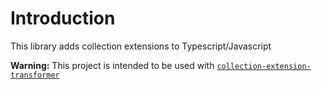# Introduction 

This library adds collection extensions to Typescript/Javascript

**Warning:** This project is intended to be used with [`collection-extension-transformer`](https://github.com/marthinus-engelbrecht/native-collection-extension-transformer-typescript)
